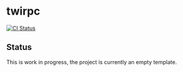 # twirpc

[![CI Status](https://github.com/mbarbin/twirpc/workflows/ci/badge.svg)](https://github.com/mbarbin/twirpc/actions/workflows/ci.yml)

## Status

This is work in progress, the project is currently an empty template.
